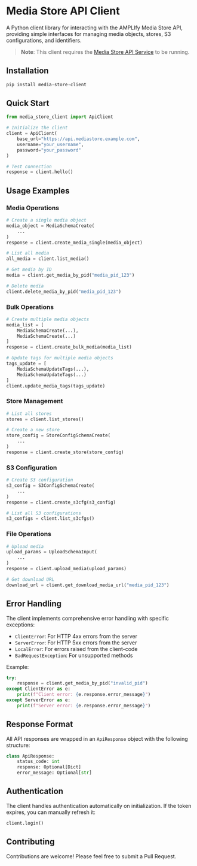 # Media Store API Client

A Python client library for interacting with the AMPLIfy Media Store API, providing simple interfaces for managing media objects, stores, S3 configurations, and identifiers.

> **Note**: This client requires the [Media Store API Service](https://github.com/WHOIGit/amplify-mediastore.git) to be running.

## Installation

```bash
pip install media-store-client
```

## Quick Start

```python
from media_store_client import ApiClient

# Initialize the client
client = ApiClient(
    base_url="https://api.mediastore.example.com",
    username="your_username",
    password="your_password"
)

# Test connection
response = client.hello()
```

## Usage Examples

### Media Operations

```python
# Create a single media object
media_object = MediaSchemaCreate(
    ...
)
response = client.create_media_single(media_object)

# List all media
all_media = client.list_media()

# Get media by ID
media = client.get_media_by_pid("media_pid_123")

# Delete media
client.delete_media_by_pid("media_pid_123")
```

### Bulk Operations

```python
# Create multiple media objects
media_list = [
    MediaSchemaCreate(...),
    MediaSchemaCreate(...)
]
response = client.create_bulk_media(media_list)

# Update tags for multiple media objects
tags_update = [
    MediaSchemaUpdateTags(...),
    MediaSchemaUpdateTags(...)
]
client.update_media_tags(tags_update)
```

### Store Management

```python
# List all stores
stores = client.list_stores()

# Create a new store
store_config = StoreConfigSchemaCreate(
    ...
)
response = client.create_store(store_config)
```

### S3 Configuration

```python
# Create S3 configuration
s3_config = S3ConfigSchemaCreate(
    ...
)
response = client.create_s3cfg(s3_config)

# List all S3 configurations
s3_configs = client.list_s3cfgs()
```

### File Operations

```python
# Upload media
upload_params = UploadSchemaInput(
    ...
)
response = client.upload_media(upload_params)

# Get download URL
download_url = client.get_download_media_url("media_pid_123")
```

## Error Handling

The client implements comprehensive error handling with specific exceptions:

- `ClientError`: For HTTP 4xx errors from the server
- `ServerError`: For HTTP 5xx errors from the server
- `LocalError`: For errors raised from the client-code
- `BadRequestException`: For unsupported methods

Example:

```python
try:
    response = client.get_media_by_pid("invalid_pid")
except ClientError as e:
    print(f"Client error: {e.response.error_message}")
except ServerError as e:
    print(f"Server error: {e.response.error_message}")
```

## Response Format

All API responses are wrapped in an `ApiResponse` object with the following structure:

```python
class ApiResponse:
    status_code: int
    response: Optional[Dict]
    error_message: Optional[str]
```

## Authentication

The client handles authentication automatically on initialization. If the token expires, you can manually refresh it:

```python
client.login()
```

## Contributing

Contributions are welcome! Please feel free to submit a Pull Request.
